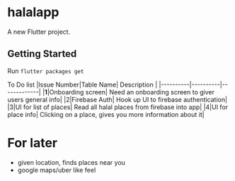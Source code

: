# halalapp

A new Flutter project.

## Getting Started

Run 
`flutter packages get`

To Do list
|Issue Number|Table Name| Description |
|----------|----------|-------------|
|**1**|Onboarding screen| Need an onboarding screen to giver users general info|
|2|Firebase Auth| Hook up UI to firebase authentication|
|3|UI for list of places| Read all halal places from firebase into app|
|4|UI for place info| Clicking on a place, gives you more information about it|



# For later
- given location, finds places near you
- google maps/uber like feel
